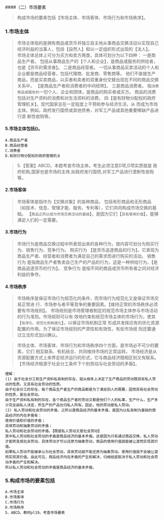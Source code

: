 ####（二）市场要素
>   构成市场的要素包括【市场主体、市场客体、市场行为和市场秩序】。
    
### 1.市场主体
>   市场主体指的是拥有商品或货币并独立自主地从事商品交换活动以实现自己经济利益的当事人，包括【自然人】和以一定组织形式出现的【法人】。   
    市场主体总体上可分为买方和卖方两类，具体可划分为以下四种：
    一是商品生产者。
        包括从事商品生产的【个人和企业】，是商品或服务的供给者，也是【货币的需求者】。
    二是商品经营者。
        一切从事商品买卖活动的个人和企业都是商品经营者，包括代理商、批发商、零售商等。
        他们不直接生产商品，而是买卖商品，以买者和卖者的双重身份交替出现在不同的商品交换关系中，
        【是商品生产者和消费者的中间纽带】。
    三是商品消费者。
        指`消费商品或服务的`一切个人、企业和团体，是商品的购买者或买方。
        商品的消费包括对生产资料的消费和对生活资料的消费。
    四【是有财物分配权的政府管理机关】。现代国家总在一定程度上干预和参与经济生活，从
        而成为市场主体。例如，政府发行国债或其他债券，对军工产品或其他重要稀缺产品进行垄
        断性收购等。

#### 5.市场主体包括()。
    A.商品生产者
    B.商品经营者
    C.消费者
    D.有财贝物分配权的政府管理机关
>   5.【答案】ABCD。本题考查市场主体。考生必须注意D项,D项实质就是
    政府机构,国家也是市场的主体,如政府发行国债,对军工产品进行垄断性收购等。


#### 2.市场客体
>   市场客体是指作为【交换对象】的各种商品，
    包括有形商品和无形商品（如技术、信息、管理才能、服务、专利等），它们共同构成市场交换的基础。
    【`商品之所以成为市场交换活动的基础`】，是因为它们【`具有使用价值`】，能够满足人们的一定需要。
    
#### 3.市场行为
>   市场行为是商品交换过程中所表现出来的各种行为，按内容可划分为购买行为、销售行为、竞争行为。
    购买行为
        【是货币追逐商品的行为】，它表现为商品生产者、经营者和消费者为满足自己的需求而进行购买的活动。
    销售行为
        是指商品生产者售卖自己生产的产品的行为，这是一种供给行为，【是商品追逐货币的行为】。
    竞争行为
        是指不同的商品或货币所有者之间对经济利益的争夺。
        
#### 4.市场秩序
>   市场秩序是保证市场行为规范化的条件，而市场行为规范化又是保证市场交易正常进
    行、市场参与者平等竞争的重要因素。【维持正常的市场秩序必须要有市场规则】。
    市场规则是市场管理者制定的规范市场主体参与市场活动的行为准则。市场规则可以有
    效地约束和规范市场主体的市场行为，使其【`有序化、规范化和制度化`】，以保证市场机制正常
    形成并发挥应有的优化资源配置的作用。为了保证市场规则的严肃性和有效性，有些市场规
    则还要通过立法形式加以确认。

>   市场主体、市场客体、市场行为和市场秩序四个方面，是市场必不可少的要素，它们
    相互联系、有机结合、共同维持市场的正常运转。
    市场经济是从资源配置方式上来界定经济运行的形式，它与商品经济既相区别又有联系。
   【市场经济根源于社会分工条件下个别劳动与社会劳动的矛盾】。

    理解：
	(1) 由于社会分工和生产资料私有制的存在，就从根本上决定了生产商品的劳动既具有私人劳动的性质，又具有社会劳动的性质。
	由于社会分工的存在，每个商品生产者生产的商品都是为了满足别人的需要，因而具有社会劳动的性质，是社会劳动。
	由于生产资料私有制的存在，各个商品生产者的劳动又都是他们个人的私事，生产什么，生产多少完全由私人决定，所生产的产品也归私人所有。因此，他的劳动是私人劳动。
	(2) 私人劳动和社会劳动的矛盾，之所以是商品经济的基本矛盾，是因为以私有制为基础的商品经济的内在矛盾有：
	使用价值和价值的矛盾；
	具体劳动和抽象劳动的矛盾；
	私人劳动和社会劳动的矛盾。【既是私人劳动又是社会劳动】
	其中私人劳动和社会劳动的矛盾是商品经济的基本矛盾。这是因为只有通过商品交换，私人劳动才能转变成社会劳动，具体劳动才可以还原为抽象劳动，商品的使用价值就能被让渡而实现其价值。
	如果私人劳动不能被承认为社会劳动，具体劳动就不能还原为抽象劳动，使用价值就不会被让渡而实现其价值。由此可见，商品经济内在矛盾的产生和解决，归根结底取决于私人劳动和社会劳动矛盾的产生和解决。
	所以私人劳动和社会劳动的矛盾是商品经济的基本矛盾。

    
### 5.构成市场的要素包括
    A.市场主体
    B.市场客体
    C.市场行为
    D.市场秩序
    5、ABCD。教材pl19。考查市场要素
